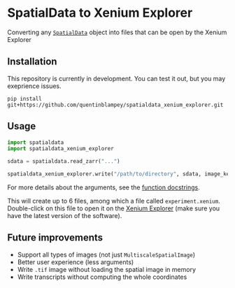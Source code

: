 # SpatialData to Xenium Explorer
Converting any [`SpatialData`](https://github.com/scverse/spatialdata) object into files that can be open by the Xenium Explorer

## Installation

This repository is currently in development. You can test it out, but you may exeprience issues.

`pip install git+https://github.com/quentinblampey/spatialdata_xenium_explorer.git`

## Usage

```python
import spatialdata
import spatialdata_xenium_explorer

sdata = spatialdata.read_zarr("...")

spatialdata_xenium_explorer.write("/path/to/directory", sdata, image_key, shapes_key, points_key, gene_column)
```

For more details about the arguments, see the [function docstrings](https://github.com/quentinblampey/spatialdata_xenium_explorer/blob/master/spatialdata_xenium_explorer/converter.py#L29).

This will create up to 6 files, among which a file called `experiment.xenium`. Double-click on this file to open it on the [Xenium Explorer](https://www.10xgenomics.com/support/software/xenium-explorer/downloads) (make sure you have the latest version of the software).

## Future improvements

- Support all types of images (not just `MultiscaleSpatialImage`)
- Better user experience (less arguments)
- Write `.tif` image without loading the spatial image in memory
- Write transcripts without computing the whole coordinates